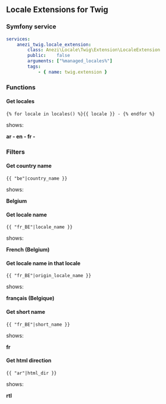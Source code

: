 ## Locale Extensions for Twig

### Symfony service

```yaml
services:
    anezi_twig.locale_extension:
        class: Anezi\Locale\Twig\Extension\LocaleExtension
        public:    false
        arguments: ["%managed_locales%"]
        tags:
            - { name: twig.extension }

```

### Functions

#### Get locales

`{% for locale in locales() %}{{ locale }} - {% endfor %}`

shows:

**ar - en - fr -** 

### Filters

#### Get country name

`{{ "be"|country_name }}`

shows:

**Belgium**

#### Get locale name

`{{ "fr_BE"|locale_name }}`

shows:

**French (Belgium)**

#### Get locale name in that locale

`{{ "fr_BE"|origin_locale_name }}`

shows:

**français (Belgique)**

#### Get short name

`{{ "fr_BE"|short_name }}`

shows:

**fr**

#### Get html direction

`{{ "ar"|html_dir }}`

shows:

**rtl**
